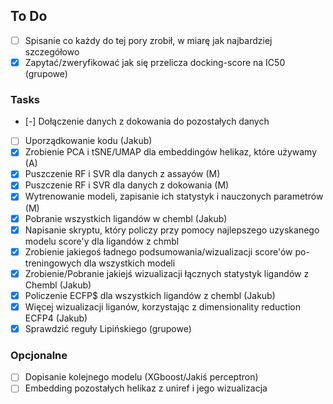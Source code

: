 ## To Do

- [ ] Spisanie co każdy do tej pory zrobił, w miarę jak najbardziej szczegółowo
- [x] Zapytać/zweryfikować jak się przelicza docking-score na IC50 (grupowe)

### Tasks
- [-] Dołączenie danych z dokowania do pozostałych danych
- [ ] Uporządkowanie kodu (Jakub)
- [x] Zrobienie PCA i tSNE/UMAP dla embeddingów helikaz, które używamy (A)
- [x] Puszczenie RF i SVR dla danych z assayów (M)
- [x] Puszczenie RF i SVR dla danych z dokowania (M)
- [x] Wytrenowanie modeli, zapisanie ich statystyk i nauczonych parametrów (M)
- [x] Pobranie wszystkich ligandów w chembl (Jakub)
- [x] Napisanie skryptu, który policzy przy pomocy najlepszego uzyskanego modelu score'y dla ligandów z chmbl
- [x] Zrobienie jakiegoś ładnego podsumowania/wizualizacji score'ów po-treningowych dla wszystkich modeli
- [x] Zrobienie/Pobranie jakiejś wizualizacji łącznych statystyk ligandów z Chembl (Jakub)
- [x] Policzenie ECFP$ dla wszystkich ligandów z chembl (Jakub)
- [x] Więcej wizualizacji liganów, korzystając z dimensionality reduction ECFP4 (Jakub)
- [x] Sprawdzić reguły Lipińskiego (grupowe)

### Opcjonalne 
- [ ] Dopisanie kolejnego modelu (XGboost/Jakiś perceptron)
- [ ] Embedding pozostałych helikaz z uniref i jego wizualizacja
